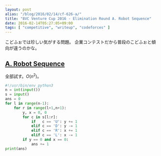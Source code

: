 ```yaml
---
layout: post
alias: "/blog/2016/02/14/cf-626-a/"
title: "8VC Venture Cup 2016 - Elimination Round A. Robot Sequence"
date: 2016-02-14T05:27:05+09:00
tags: [ "competitive", "writeup", "codeforces" ]
---
```


こどふぉでは珍しい気がする問題。
企業コンテストだから普段のこどふぉと傾向が違うのかな。

## [A. Robot Sequence](http://codeforces.com/contest/626/problem/A)

全部試す。$O(n^2)$。

``` python
#!/usr/bin/env python3
n = int(input())
s = input()
ans = 0
for l in range(n-1):
    for r in range(l+1,n+1):
        y, x = 0, 0
        for c in s[l:r]:
            if   c == 'U': y += 1
            elif c == 'D': y -= 1
            elif c == 'R': x += 1
            elif c == 'L': x -= 1
        if y == 0 and x == 0:
            ans += 1
print(ans)
```
